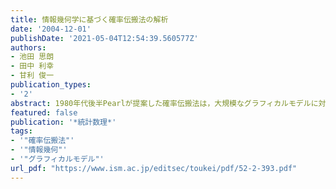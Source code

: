```yaml
---
title: 情報幾何学に基づく確率伝搬法の解析
date: '2004-12-01'
publishDate: '2021-05-04T12:54:39.560577Z'
authors:
- 池田 思朗
- 田中 利幸
- 甘利 俊一
publication_types:
- '2'
abstract: 1980年代後半Pearlが提案した確率伝搬法は，大規模なグラフィカルモデルに対する確率推論のための計算手法である．同等の手法は統計物理学，統計学，誤り訂正符号の復号法などにも存在し，広く用いられている．確率伝搬法は木の構造のグラフに対してはグラフの大きさに比例した計算量で厳密解が得られる．しかしループを持つグラフに対しては繰り返し計算の収束性，および得られた結果の近似精度ともに理論的には十分理解されていなかった．一方で確率伝搬法は実用上有効な手法であり，その性質を理論的に明らかにすることは重要である．本研究では情報幾何学に基づく枠組みにより確率伝搬法を表現し，収束性や近似精度を議論する．
featured: false
publication: '*統計数理*'
tags:
- '"確率伝搬法"'
- '"情報幾何"'
- '"グラフィカルモデル"'
url_pdf: "https://www.ism.ac.jp/editsec/toukei/pdf/52-2-393.pdf"
---
```

